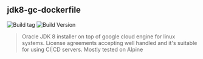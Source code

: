 ## jdk8-gc-dockerfile

![Build tag](https://images.microbadger.com/badges/image/theteslaa/oracle-jdk8-dockerfile.svg)
![Build Version](https://images.microbadger.com/badges/version/theteslaa/oracle-jdk8-dockerfile.svg)

> Oracle JDK 8 installer on top of google cloud engine for linux systems.
> License agreements accepting well handled and it's suitable for using CI|CD servers.
> Mostly tested on Alpine
